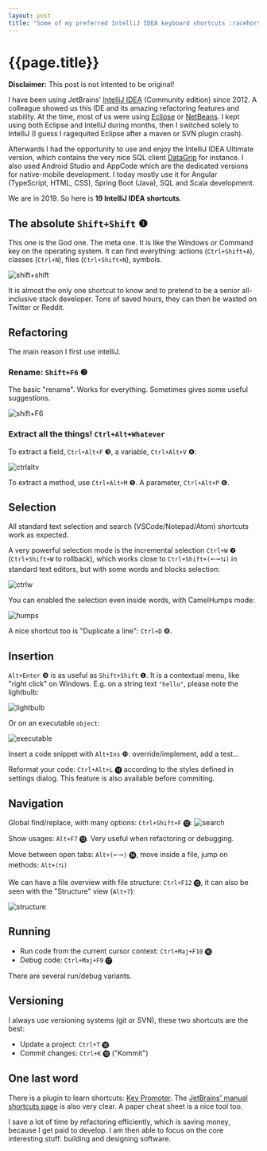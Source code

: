 ```yaml
---
layout: post
title: "Some of my preferred IntelliJ IDEA keyboard shortcuts :racehorse:"
---
```


# {{page.title}}

**Disclaimer:** This post is not intented to be original!

I have been using JetBrains' [IntelliJ IDEA](https://www.jetbrains.com/idea/) (Community edition) since 2012. A colleague showed us this IDE and its amazing refactoring features and stability. At the time, most of us were using [Eclipse](https://www.jetbrains.com/idea/) or [NetBeans](https://netbeans.apache.org/). I kept using both Eclipse and IntelliJ during months, then I switched solely to IntelliJ (I guess I ragequited Eclipse after a maven or SVN plugin crash). 

Afterwards I had the opportunity to use and enjoy the IntelliJ IDEA Ultimate version, which contains the very nice SQL client [DataGrip](https://www.jetbrains.com/datagrip/) for instance. I also used Android Studio and AppCode which are the dedicated versions for native-mobile development. I today mostly use it for Angular (TypeScript, HTML, CSS), Spring Boot (Java), SQL and Scala development. 

We are in 2019. So here is **19 IntelliJ IDEA shortcuts**.


## The absolute `Shift+Shift` ❶

This one is the God one. The meta one. It is like the Windows or Command key on the operating system. It can find everything: actions (`Ctrl+Shift+A`), classes (`Ctrl+N`), files (`Ctrl+Shift+N`), symbols. 

![shift+shift](/blog/assets/2019-11-06-shift+shift.png "Shift+Shift")

It is almost the only one shortcut to know and to pretend to be a senior all-inclusive stack developer. Tons of saved hours, they can then be wasted on Twitter or Reddit. 

## Refactoring 

The main reason I first use intelliJ.

### Rename: `Shift+F6` ❷

The basic "rename". Works for everything. Sometimes gives some useful suggestions. 

![shift+F6](/blog/assets/2019-11-06-shift+F6.png "shift+F6")

### Extract all the things! `Ctrl+Alt+Whatever`

To extract a field, `Ctrl+Alt+F` ❸, a variable, `Ctrl+Alt+V` ❹:

![ctrlaltv](/blog/assets/2019-11-06-ctrl+alt+V.png "ctrlaltv")

To extract a method, use `Ctrl+Alt+M` ❺. A parameter, `Ctrl+Alt+P` ❻.

## Selection 

All standard text selection and search (VSCode/Notepad/Atom) shortcuts work as expected. 

A very powerful selection mode is the incremental selection `Ctrl+W` ❼ (`Ctrl+Shift+W` to rollback), which works close to `Ctrl+Shift+(🠔🠖🠕🠗)` in standard text editors, but with some words and blocks selection:

![ctrlw](/blog/assets/2019-11-06-ctrl+W.png "ctrlw")

You can enabled the selection even inside words, with CamelHumps mode:

![humps](/blog/assets/2019-11-06-humps.png "humps")

A nice shortcut too is "Duplicate a line": `Ctrl+D` ❽.

## Insertion 

`Alt+Enter` ❾ is as useful as `Shift+Shift` ❶. It is a contextual menu, like "right click" on Windows.
E.g. on a string text `"hello"`, please note the lightbulb:

![lightbulb](/blog/assets/2019-11-06-alt+enter.png "lightbulb")

Or on an executable `object`:

![executable](/blog/assets/2019-11-06-alt+enter2.png "executable")

Insert a code snippet with `Alt+Ins` ❿: override/implement, add a test... 

Reformat your code: `Ctrl+Alt+L` ⓫ according to the styles defined in settings dialog. This feature is also available before commiting. 

## Navigation 

Global find/replace, with many options: `Ctrl+Shift+F` ⓬: 
![search](/blog/assets/2019-11-06-ctrl+shift+F.png "search")

Show usages: `Alt+F7` ⓭. Very useful when refactoring or debugging.

Move between open tabs: `Alt+(🠔🠖)` ⓮, move inside a file, jump on methods: `Alt+(🠕🠗)`

We can have a file overview with file structure: `Ctrl+F12` ⓯, it can also be seen with the "Structure" view (`Alt+7`):

![structure](/blog/assets/2019-11-06-structure.png "structure")

## Running

- Run code from the current cursor context: `Ctrl+Maj+F10` ⓰
- Debug code: `Ctrl+Maj+F9` ⓱

There are several run/debug variants.

## Versioning 

I always use versioning systems (git or SVN), these two shortcuts are the best:
  
- Update a project: `Ctrl+T` ⓲
- Commit changes: `Ctrl+K` ⓳ ("Kommit") 

## One last word

There is a plugin to learn shortcuts: [Key Promoter](https://plugins.jetbrains.com/plugin/9792-key-promoter-x). The [JetBrains' manual shortcuts page](https://www.jetbrains.com/help/idea/mastering-keyboard-shortcuts.html) is also very clear. A paper cheat sheet is a nice tool too. 

I save a lot of time by refactoring efficiently, which is saving money, because I get paid to develop. I am then able to focus on the core interesting stuff: building and designing software. 

